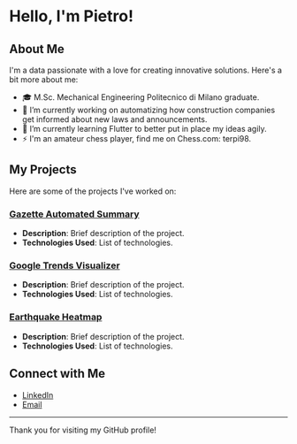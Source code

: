 # Hello, I'm Pietro!

## About Me
I'm a data passionate with a love for creating innovative solutions. Here's a bit more about me:

- 🎓 M.Sc. Mechanical Engineering Politecnico di Milano graduate.
- 🔭 I’m currently working on automatizing how construction companies get informed about new laws and announcements.
- 🌱 I’m currently learning Flutter to better put in place my ideas agily.
- ⚡ I'm an amateur chess player, find me on Chess.com: terpi98.

## My Projects
Here are some of the projects I've worked on:

### [Gazette Automated Summary](https://github.com/pietro-fantini/summary_PDF)
- **Description**: Brief description of the project.
- **Technologies Used**: List of technologies.

### [Google Trends Visualizer](https://github.com/pietro-fantini/Google_Trend)
- **Description**: Brief description of the project.
- **Technologies Used**: List of technologies.

### [Earthquake Heatmap](https://github.com/pietro-fantini/Earthquake_Heatmap)
- **Description**: Brief description of the project.
- **Technologies Used**: List of technologies.

## Connect with Me
- [LinkedIn](https://www.linkedin.com/in/pietrofantini/)
- [Email](mailto:pietro.fantini1998@gmail.com)


---

Thank you for visiting my GitHub profile!

